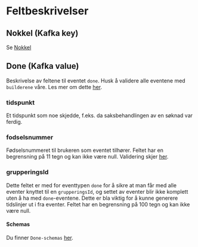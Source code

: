 # Feltbeskrivelser

## Nokkel (Kafka key)
Se [Nokkel](../fellesinfo.md)

## Done (Kafka value)
Beskrivelse av feltene til eventet `done`.
Husk å validere alle eventene med `builderene` våre. Les mer om dette [her](../../builder.md).

### tidspunkt
Et tidspunkt som noe skjedde, f.eks. da saksbehandlingen av en søknad var ferdig.

### fodselsnummer
Fødselsnummeret til brukeren som eventet tilhører. Feltet har en begrensning på 11 tegn og kan ikke være null. Validering skjer [her](https://github.com/navikt/dittnav-event-aggregator/blob/ee610abdf1040199ba65ede76eda1c33b42acffa/src/main/kotlin/no/nav/personbruker/dittnav/eventaggregator/done/Done.kt#L18).

### grupperingsId
Dette feltet er med for eventtypen `done` for å sikre at man får med alle eventer knyttet til en `grupperingsId`, og settet av eventer blir ikke komplett uten å ha med `done`-eventene. Dette er bla viktig for å kunne generere tidslinjer ut i fra eventer. Feltet har en begrensning på 100 tegn og kan ikke være null.

#### Schemas
Du finner `Done-schemas` [her](https://github.com/navikt/brukernotifikasjon-schemas/blob/master/src/main/avro/done.avsc).